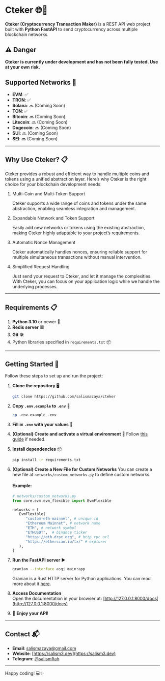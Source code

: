# Cteker 🌐🚀

**Cteker (Cryptocurrency Transaction Maker)** is a REST API web project built with **Python FastAPI** to send cryptocurrency across multiple blockchain networks.

## ⚠️ Danger
**Cteker is currently under development and has not been fully tested. Use at your own risk.**

## Supported Networks 🌉
- **EVM**: ✅
- **TRON**: ✅
- **Solana**: 🔜 (Coming Soon)
- **TON**: ✅
- **Bitcoin**: 🔜 (Coming Soon)
- **Litecoin**: 🔜 (Coming Soon)
- **Dogecoin**: 🔜 (Coming Soon)
- **SUI**: 🔜 (Coming Soon)
- **SEI**: 🔜 (Coming Soon)
---
## Why Use Cteker? 📋
   Cteker provides a robust and efficient way to handle multiple coins and tokens using a unified abstraction layer. Here’s why Cteker is the right choice for your blockchain development needs:

1. Multi-Coin and Multi-Token Support

   Cteker supports a wide range of coins and tokens under the same abstraction, enabling seamless integration and management.

2. Expandable Network and Token Support

   Easily add new networks or tokens using the existing abstraction, making Cteker highly adaptable to your project’s requirements.

3. Automatic Nonce Management

   Cteker automatically handles nonces, ensuring reliable support for multiple simultaneous transactions without manual intervention.

4. Simplified Request Handling

   Just send your request to Cteker, and let it manage the complexities. With Cteker, you can focus on your application logic while we handle the underlying processes.

---

## Requirements 📋
1. **Python 3.10** or newer 🐍
2. **Redis server** 🟥
3. **Git** 🛠️
4. Python libraries specified in `requirements.txt` 📦

---

## Getting Started 🚀

Follow these steps to set up and run the project:

1. **Clone the repository** 🖥️
   ```bash
   git clone https://github.com/salismazaya/cteker
   ```

2. **Copy `.env.example` to `.env`** 📂
   ```bash
   cp .env.example .env
   ```

3. **Fill in `.env` with your values** 🔑

4. **(Optional) Create and activate a virtual environment** 🌱
   Follow [this guide](https://stackoverflow.com/questions/43069780/how-to-create-virtual-env-with-python3) if needed.

5. **Install dependencies** 📦
   ```bash
   pip install -r requirements.txt
   ```

6. **(Optional) Create a New File for Custom Networks**
   You can create a new file at `networks/custom_networks.py` to define custom networks.

   #### Example:

   ```python
   # networks/custom_networks.py
   from core.evm.evm_flexible import EvmFlexible

   networks = [
      EvmFlexible(
         "custom-eth-mainnet", # unique id
         "Ethereum Mainnet", # network name
         "ETH", # network symbol
         "ETHUSDT",  # binance ticker
         "https://eth.drpc.org", # http rpc url
         "https://etherscan.io/tx/" # explorer
      ),
   ]
   ```
   
7. **Run the FastAPI server** ▶️
   ```bash
   granian --interface asgi main:app
   ```

   Granian is a Rust HTTP server for Python applications. You can read more about it [here](https://github.com/emmett-framework/granian).

8. **Access Documentation**  
   Open the documentation in your browser at: [http://127.0.0.1:8000/docs](http://127.0.0.1:8000/docs)

9. 🎉 **Enjoy your API!**

---

## Contact 📬

- **Email**: [salismazaya@gmail.com](mailto:salismazaya@gmail.com)
- **Website**: [https://salism3.dev](https://salism3.dev)
- **Telegram**: [@salismftah](https://t.me/salismftah)

---

Happy coding! 💻✨